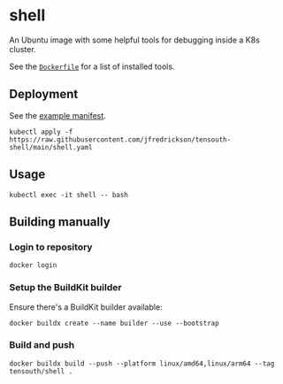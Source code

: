 # shell

An Ubuntu image with some helpful tools for debugging inside a K8s cluster.

See the [`Dockerfile`](https://github.com/jfredrickson/tensouth-shell/blob/main/Dockerfile) for a list of installed tools.

## Deployment

See the [example manifest](https://github.com/jfredrickson/tensouth-shell/blob/main/shell.yaml).

```
kubectl apply -f https://raw.githubusercontent.com/jfredrickson/tensouth-shell/main/shell.yaml
```

## Usage

```
kubectl exec -it shell -- bash
```

## Building manually

### Login to repository

```
docker login
```

### Setup the BuildKit builder

Ensure there's a BuildKit builder available:

```
docker buildx create --name builder --use --bootstrap
```

### Build and push

```
docker buildx build --push --platform linux/amd64,linux/arm64 --tag tensouth/shell .
```
